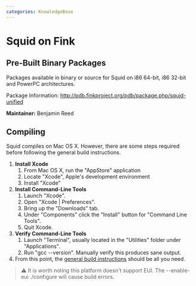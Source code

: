 ```yaml
---
categories: KnowledgeBase
---
```

# Squid on Fink

## Pre-Built Binary Packages

Packages available in binary or source for Squid on i86 64-bit, i86
32-bit and PowerPC architectures.

Package Information:
<http://pdb.finkproject.org/pdb/package.php/squid-unified>

**Maintainer:** Benjamin Reed

## Compiling

Squid compiles on Mac OS X. However, there are some steps required
before following the general build instructions.

1. **Install Xcode**
    1. From Mac OS X, run the "AppStore" application
    2. Locate "Xcode", Apple's development environment
    3. Install "Xcode"
1. **Install Command-Line Tools**
    1. Launch "Xcode".
    2. Open "Xcode | Preferences".
    3. Bring up the "Downloads" tab.
    4. Under "Components" click the "Install" button for "Command Line
        Tools".
    5. Quit Xcode.
1. **Verify Command-Line Tools**
    1. Launch "Terminal", usually located in the "Utilities" folder
        under "Applications".
    2. Run "gcc --version". Manually verify this produces sane output.
1. From this point, the
    [general build instructions](/SquidFaq/CompilingSquid#How_do_I_compile_Squid.3F)
    should be all you need.

> :warning:
    It is worth noting this platform doesn't support EUI. The
    --enable-eui ./configure will cause build errors.
